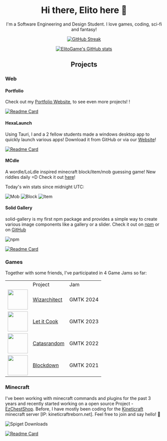 <div align = "center">
  
# Hi there, Elito here 🍉

I'm a Software Engineering and Design Student. I love games, coding, sci-fi and fantasy!

[![GitHub Streak](https://streak-stats.demolab.com?user=ElitoGame&theme=chartreuse-dark)](https://git.io/streak-stats)

[![ElitoGame's GitHub stats](https://github-readme-stats.vercel.app/api?username=ElitoGame&theme=dark&title_color=33dd33&count_private=true&show_icons=true&hide_border=true)](https://github.com/ElitoGame)

## Projects

<div align=left>

### Web
    
#### Portfolio
Check out my [Portfolio Website](https://elitogame.github.io), to see even more projects! !

<div align=top>
  
[![Readme Card](https://github-readme-stats.vercel.app/api/pin/?username=ElitoGame&repo=elitogame.github.io&theme=dark&title_color=33dd33&count_private=true&show_icons=true&hide_border=true)](https://github.com/ElitoGame/elitogame.github.io)
    
#### HexaLaunch
Using Tauri, I and a 2 fellow students made a windows desktop app to quickly launch various apps! Download it from GitHub or via our [Website](https://hexalaunch.vercel.app)!

[![Readme Card](https://github-readme-stats.vercel.app/api/pin/?username=ElitoGame&repo=HexaLaunch&theme=dark&title_color=33dd33&count_private=true&show_icons=true&hide_border=true)](https://github.com/ElitoGame/HexaLaunch)



#### MCdle
A wordle/LoLdle inspired minecraft block/item/mob guessing game! New riddles daily =D Check it out [here](https://mcdle.net)!

Today's win stats since midnight UTC:

![Mob](https://img.shields.io/badge/dynamic/json?url=https%3A%2F%2Fwww.mcdle.net%2Fapi%2Fguessers&query=mob&label=Mob%20Guesses)
![Block](https://img.shields.io/badge/dynamic/json?url=https%3A%2F%2Fwww.mcdle.net%2Fapi%2Fguessers&query=block&label=Block%20Guesses)
![Item](https://img.shields.io/badge/dynamic/json?url=https%3A%2F%2Fwww.mcdle.net%2Fapi%2Fguessers&query=item&label=Item%20Guesses)

#### Solid Gallery
solid-gallery is my first npm package and provides a simple way to create various image components like a gallery or a slider. Check it out on [npm](https://www.npmjs.com/package/solid-gallery) or on [GitHub](https://github.com/ElitoGame/solid-gallery)

![npm](https://img.shields.io/npm/dt/solid-gallery)

[![Readme Card](https://github-readme-stats.vercel.app/api/pin/?username=ElitoGame&repo=solid-gallery&theme=dark&title_color=33dd33&count_private=true&show_icons=true&hide_border=true)](https://github.com/ElitoGame/solid-gallery)

</div>

### Games

Together with some friends, I've participated in 4 Game Jams so far:

<table>
  <th>
    <td>Project</td>
    <td>Jam</td>
  </th>
  <tr>
    <td><img src=https://github.com/user-attachments/assets/5dbdf2c2-f0e1-43ee-9aa4-38ceca26a149 width=64></td>
    <td><a href=https://elitogame.itch.io/wizarchitect>Wizarchitect</a></td>
    <td>GMTK 2024</td>
  </tr>
  <tr>
    <td><img src=https://github.com/user-attachments/assets/29b93b0c-5755-4850-ad9f-16c1f1690322 width=64></td>
    <td><a href=https://elitogame.itch.io/let-it-cook>Let it Cook</a></td>
    <td>GMTK 2023</td>
  </tr>
  <tr>
    <td><img src=https://github.com/user-attachments/assets/c10b7ca4-3365-423c-bac1-3358534b9c96 width=64></td>
    <td><a href=https://elitogame.itch.io/catasrandom>Catasrandom</a></td>
    <td>GMTK 2022</td>
  </tr>
  <tr>
    <td><img src=https://github.com/user-attachments/assets/d8efe0b0-094c-482c-a44b-d1a0f724ae08 width=64></td>
    <td><a href=https://elitogame.itch.io/blockdown>Blockdown</a></td>
    <td>GMTK 2021</td>
  </tr>
</table>

### Minecraft

I've been working with minecraft commands and plugins for the past 3 years and recently started working on a open source Project - [EzChestShop](https://www.spigotmc.org/resources/ez-chest-shop-ecs-1-14-x-1-17-x.90411/). Before, I have mostly been coding for the [Kineticraft](https://sites.google.com/kineticraft.net/kc-policy/home) minecraft server [IP: kineticraftreborn.net]. Feel free to join and say hello! 👋

![Spiget Downloads](https://img.shields.io/spiget/downloads/90411)

[![Readme Card](https://github-readme-stats.vercel.app/api/pin/?username=ItzAmirreza&repo=EzChestShop&theme=dark&title_color=33dd33&count_private=true&show_icons=true&hide_border=true)](https://github.com/ItzAmirreza/EzChestShop)

</div>
